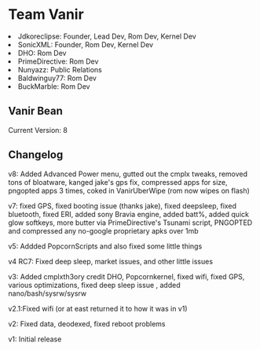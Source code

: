 Team Vanir
===========

<li>Jdkoreclipse: Founder, Lead Dev, Rom Dev, Kernel Dev</li>

<li>SonicXML: Founder, Rom Dev, Kernel Dev</li>

<li>DHO: Rom Dev</li>

<li>PrimeDirective: Rom Dev</li>

<li>Nunyazz: Public Relations</li>

<li>Baldwinguy77: Rom Dev</li>

<li>BuckMarble: Rom Dev</li>

Vanir Bean
---------------
Current Version: 8

Changelog
--------------
v8: Added Advanced Power menu, gutted out the cmplx tweaks, removed tons of bloatware, kanged jake's gps fix, compressed apps for size, pngopted apps 3 times, coked in VanirUberWipe (rom now wipes on flash)

v7: fixed GPS, fixed booting issue (thanks jake), fixed deepsleep, fixed bluetooth, fixed ERI, added sony Bravia engine, added batt%, added quick glow softkeys, more butter via PrimeDirective's Tsunami script, PNGOPTED and compressed any no-google proprietary apks over 1mb

v5: Addded PopcornScripts and also fixed some little things

v4 RC7: Fixed deep sleep, market issues, and other little issues

v3: Added cmplxth3ory credit DHO, Popcornkernel, fixed wifi, fixed GPS, various optimizations, fixed deep sleep issue , added nano/bash/sysrw/sysrw

v2.1:Fixed wifi (or at east returned it to how it was in v1)

v2: Fixed data, deodexed, fixed reboot problems

v1: Initial release





